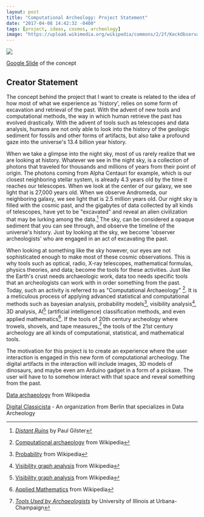 ```yaml
---
layout: post
title: "Computational Archeology: Project Statement"
date: "2017-04-08 14:42:32 -0400"
tags: [project, ideas, cosmos, archeology]
image: "https://upload.wikimedia.org/wikipedia/commons/2/2f/KeckObservatory.jpg"
---
```


![](https://upload.wikimedia.org/wikipedia/commons/2/2f/KeckObservatory.jpg)

[Google Slide](https://docs.google.com/presentation/d/18zipkHX-CGtfmGtt5sM8Az_yrj4JjJuxdVNK0MaaPII/present#slide=id.p) of the concept

## Creator Statement

The concept behind the project that I want to create is related to the idea of how most of what we experience as 'history', relies on some form of excavation and retrieval of the past. With the advent of new tools and computational methods, the way in which human retrieve the past has evolved drastically. With the advent of tools such as telescopes and data analysis, humans are not only able to look into the history of the geologic sediment for fossils and other forms of artifacts, but also take a profound gaze into the universe's 13.4 billion year history.

When we take a glimpse into the night sky, most of us rarely realize that we are looking at history. Whatever we see in the night sky, is a collection of photons that traveled for thousands and millions of years from their point of origin. The photons coming from Alpha Centauri for example, which is our closest neighboring stellar system, is already 4.3 years old by the time it reaches our telescopes. When we look at the center of our galaxy, we see light that is 27,000 years old. When we observe Andromeda, our neighboring galaxy, we see light that is 2.5 million years old. Our night sky is filled with the cosmic past, and the gigabytes of data collected by all kinds of telescopes, have yet to be "excavated" and reveal an alien civilization that may be lurking among the data.[^2] The sky, can be considered a opaque sediment that you can see through, and observe the timeline of the universe's history. Just by looking at the sky, we become 'observer archeologists' who are engaged in an act of excavating the past.

When looking at something like the sky however, our eyes are not sophisticated enough to make most of these cosmic observations. This is why tools such as optical, radio, X-ray telescopes, mathematical formulas, physics theories, and data; become the tools for these activities. Just like the Earth's crust needs archaeologic work, data too needs specific tools that an archeologists can work with in order something from the past. Today, such an activity is referred to as "Computational Archaeology" [^1]. It is a meticulous process of applying advanced statistical and computational methods such as bayesian analysis, probability models[^prob], visibility analysis[^vs], 3D analysis, AI[^ai] (artificial intelligence) classification methods, and even applied mathematics[^am]. If the tools of 20th century archeology where trowels, shovels, and tape measures,[^tools] the tools of the 21st century archeology are all kinds of computational, statistical, and mathematical tools.

The motivation for this project is to create an experience where the user interaction is engaged in this new form of computational archeology. The digital artifacts in the interaction will include images, 3D models of dinosaurs, and maybe even am Arduino gadget in a form of a pickaxe. The user will have to to somehow interact with that space and reveal something from the past.

[Data archaeology](https://en.wikipedia.org/wiki/Data_archaeology) from Wikipedia

[Digital Classicista](http://de.digitalclassicist.org/berlin/index) - An organization from Berlin that specializes in Data Archeology


[^1]: [Computational archaeology](https://en.wikipedia.org/wiki/Computational_archaeology) from Wikipedia
[^2]: [*Distant Ruins*](https://aeon.co/essays/is-the-night-sky-a-necropolis-of-alien-civilizations) by  Paul Gilster
[^ai]: [Visibility graph analysis](https://en.wikipedia.org/wiki/Artificial_intelligence) from Wikipedia
[^vs]: [Visibility graph analysis](https://en.wikipedia.org/wiki/Visibility_analysis) from Wikipedia
[^prob]: [Probability](https://en.wikipedia.org/wiki/Probability) from Wikipedia
[^am]: [Applied Mathematics](https://en.wikipedia.org/wiki/Applied_mathematics) from Wikipedia
[^tools]: [*Tools Used by Archaeologists*](http://www.histarch.illinois.edu/NP/tools.html) by University of Illinois at Urbana-Champaign
